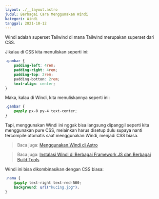 ```yaml
---
layout: ./__layout.astro
judul: Berbagai Cara Menggunakan Windi
kategori: Windi
tanggal: 2021-10-12
---
```


Windi adalah superset Tailwind di mana Tailwind merupakan superset dari CSS.

Jikalau di CSS kita menuliskan seperti ini:

```css
.gambar {
	padding-left: 4rem;
	padding-right: 4rem;
	padding-top: 2rem;
	padding-botton: 2rem;
	text-align: center;
}
```

Maka, kalau di Windi, kita menuliskannya seperti ini:

```css
.gambar {
	@apply px-8 py-4 text-center;
}
```

Tapi, menggunakan Windi ini nggak bisa langsung dipanggil seperti kita menggunakan pure CSS, melainkan harus disetup dulu supaya nanti tercompile otomatis saat menggunakan Windi, menjadi CSS biasa.

> Baca juga: [Menggunakan Windi di Astro](/post/menggunakan-windi-di-astro)

> Baca juga: [Instalasi Windi di Berbagai Framework JS dan Berbagai Build Tools](https://windicss.org/guide/installation.html)

Windi ini bisa dikombinasikan dengan CSS biasa:

```css
.nama {
	@apply text-right text-red-500;
	background: url("kucing.jpg");
}
```
